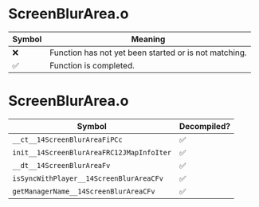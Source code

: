 # ScreenBlurArea.o
| Symbol | Meaning 
| ------------- | ------------- 
| :x: | Function has not yet been started or is not matching. 
| :white_check_mark: | Function is completed. 


# ScreenBlurArea.o
| Symbol | Decompiled? |
| ------------- | ------------- |
| `__ct__14ScreenBlurAreaFiPCc` | :white_check_mark: |
| `init__14ScreenBlurAreaFRC12JMapInfoIter` | :white_check_mark: |
| `__dt__14ScreenBlurAreaFv` | :white_check_mark: |
| `isSyncWithPlayer__14ScreenBlurAreaCFv` | :white_check_mark: |
| `getManagerName__14ScreenBlurAreaCFv` | :white_check_mark: |

